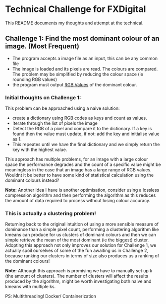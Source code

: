 # Technical Challenge for FXDigital
This README documents my thoughts and attempt at the technical.

## Challenge 1: Find the most dominant colour of an image. (Most Frequent)
- The program accepts a image file as an input, this can be any common file
- The image is loaded and its pixels are read. The colours are compared. The problem may be simplified by reducing the colour space (ie rounding RGB values)
- the program must output <ins>RGB Values</ins> of the dominant colour.

### Initial thoughts on Challenge 1:
This problem can be approached using a naive solution: 
- create a dictionary using RGB codes as keys and count as values. 
- Iterate through the list of pixels the image
- Detect the RGB of a pixel and compare it to the dictionary. If a key is found then the value must update, if not: add the key and initialise value as 1. 
- This repeates until we have the final dictionary and we simply return the key with the highest value.

This approach has multiple problems, for an image with a large colour space the performance degrades and the count of a specific value might be meaningless in the case that an image has a large range of RGB values. Wouldnt it be better to have some kind of statistical
calculation using the dominant colours instead?

 **Note:** Another idea I have is another optimisation, consider using a lossless compression algorithm and then performing the algorithm as this reduces the amount of data required to process without losing colour accuracy.

### This is actually a clustering problem!
Returning back to the original intuition of using a more sensible measure of dominance than a simple pixel count, performing a clustering algorithm like kmeans can produce for us clusters of dominant colours and then we can simple retrieve the mean of the most dominant (ie the biggest) cluster. Adopting this approach not only improves our solution for Challenge 1, we actually spoil ourselves of some of the fun awaiting us in Challenge 2, because ranking our clusters in terms of size also produces us a ranking of the dominant colours!

 **Note:** Although this approach is promising we have to manually set up k (the amount of clusters). The number of clusters will affect the results produced by the algorithm, might be worth investigating both naive and kmeans with multiple ks. 

PS: Multithreading!
    Docker/ Containerization
